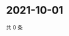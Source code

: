 # 2021-10-01

共 0 条

<!-- BEGIN -->
<!-- 最后更新时间 Fri Oct 01 2021 04:18:38 GMT+0800 (China Standard Time) -->

<!-- END -->
